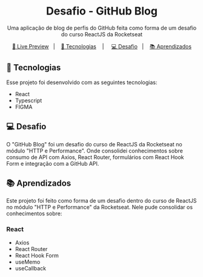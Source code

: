 <h1 align="center"> Desafio - GitHub Blog </h1>

<p align= "center">
Uma aplicação de blog de perfis do GitHub feita como forma de um desafio do curso ReactJS da Rocketseat
</p>

<p align="center">
<a href="">🔗 Live Preview</a>&nbsp;&nbsp;&nbsp;|&nbsp;&nbsp;&nbsp;
<a href="#-tecnologias">🚀 Tecnologias</a>&nbsp;&nbsp;&nbsp; |&nbsp;&nbsp;&nbsp;&nbsp;
<a href="#-desafio">💻 Desafio</a>&nbsp;&nbsp;&nbsp;|&nbsp;&nbsp;&nbsp;
<a href="#-aprendizados">📚 Aprendizados</a>
</p>

## 🚀 Tecnologias

Esse projeto foi desenvolvido com as seguintes tecnologias:

- React
- Typescript
- FIGMA

## 💻 Desafio

O "GitHub Blog" foi um desafio do curso de ReactJS da Rocketseat no módulo "HTTP e Performance". Onde consolidei conhecimentos sobre consumo de API com Axios, React Router, formulários com React Hook Form e integração com a GitHub API.

## 📚 Aprendizados

Este projeto foi feito como forma de um desafio dentro do curso de ReactJS no módulo "HTTP e Performance" da Rocketseat. Nele pude consolidar os conhecimentos sobre:

### React
- Axios
- React Router
- React Hook Form
- useMemo
- useCallback
